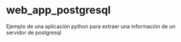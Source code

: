 # web_app_postgresql
Ejemplo de una aplicación python para extraer una información de un servidor de postgresql
